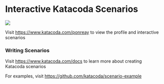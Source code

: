 # Interactive Katacoda Scenarios

[![](http://shields.katacoda.com/katacoda/ponreay/count.svg)](https://www.katacoda.com/ponreay "Get your profile on Katacoda.com")

Visit https://www.katacoda.com/ponreay to view the profile and interactive scenarios

### Writing Scenarios
Visit https://www.katacoda.com/docs to learn more about creating Katacoda scenarios

For examples, visit https://github.com/katacoda/scenario-example
